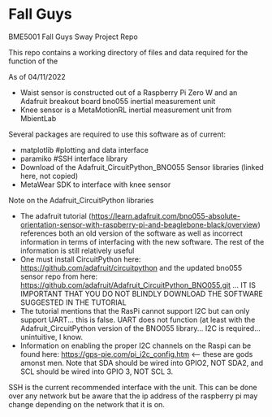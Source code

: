 # Fall Guys
BME5001 Fall Guys Sway Project Repo

This repo contains a working directory of files and data required for the function of the

As of 04/11/2022
 - Waist sensor is constructed out of a Raspberry Pi Zero W and an Adafruit breakout board bno055 inertial measurement unit
 - Knee sensor is a MetaMotionRL inertial measurement unit from MbientLab
 
 
 Several packages are required to use this software as of current:
 - matplotlib #plotting and data interface
 - paramiko #SSH interface library
 - Download of the Adafruit_CircuitPython_BNO055 Sensor libraries (linked here, not copied)
 - MetaWear SDK to interface with knee sensor
 
 Note on the Adafruit_CircuitPython libraries
  - The adafruit tutorial (https://learn.adafruit.com/bno055-absolute-orientation-sensor-with-raspberry-pi-and-beaglebone-black/overview) references both an old version of the software as well as incorrect information in terms of interfacing with the new software. The rest of the information is still relatively useful
  - One must install CircuitPython here: https://github.com/adafruit/circuitpython and the updated bno055 sensor repo from here: https://github.com/adafruit/Adafruit_CircuitPython_BNO055.git ... IT IS IMPORTANT THAT YOU DO NOT BLINDLY DOWNLOAD THE SOFTWARE SUGGESTED IN THE TUTORIAL
  - The tutorial mentions that the RasPi cannot support I2C but can only support UART... this is false. UART does not function (at least with the Adafruit_CircuitPython version of the BNO055 library... I2C is required... unintuitive, I know.
  - Information on enabling the proper I2C channels on the Raspi can be found here: https://gps-pie.com/pi_i2c_config.htm <-- these are gods amonst men. Note that SDA should be wired into GPIO2, NOT SDA2, and SCL should be wired into GPIO 3, NOT SCL 3.
  
  
  SSH is the current recommended interface with the unit. This can be done over any network but be aware that the ip address of the raspberry pi may change depending on the network that it is on. 
